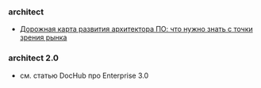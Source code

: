 ### architect
- [Дорожная карта развития архитектора ПО: что нужно знать с точки зрения рынка](https://habr.com/ru/companies/ibs/articles/927886/)

### architect 2.0
- см. статью DocHub про Enterprise 3.0 
